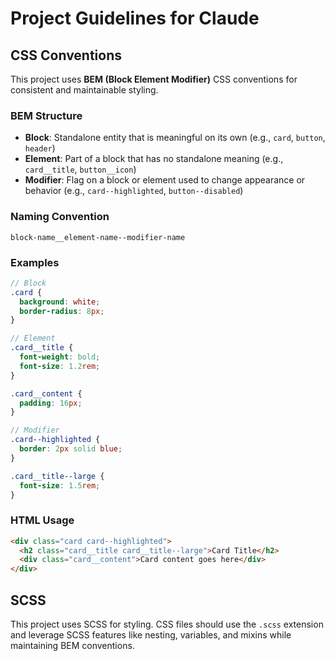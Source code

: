 # Project Guidelines for Claude

## CSS Conventions

This project uses **BEM (Block Element Modifier)** CSS conventions for consistent and maintainable styling.

### BEM Structure

- **Block**: Standalone entity that is meaningful on its own (e.g., `card`, `button`, `header`)
- **Element**: Part of a block that has no standalone meaning (e.g., `card__title`, `button__icon`)
- **Modifier**: Flag on a block or element used to change appearance or behavior (e.g., `card--highlighted`, `button--disabled`)

### Naming Convention

```
block-name__element-name--modifier-name
```

### Examples

```scss
// Block
.card {
  background: white;
  border-radius: 8px;
}

// Element
.card__title {
  font-weight: bold;
  font-size: 1.2rem;
}

.card__content {
  padding: 16px;
}

// Modifier
.card--highlighted {
  border: 2px solid blue;
}

.card__title--large {
  font-size: 1.5rem;
}
```

### HTML Usage

```html
<div class="card card--highlighted">
  <h2 class="card__title card__title--large">Card Title</h2>
  <div class="card__content">Card content goes here</div>
</div>
```

## SCSS

This project uses SCSS for styling. CSS files should use the `.scss` extension and leverage SCSS features like nesting, variables, and mixins while maintaining BEM conventions.